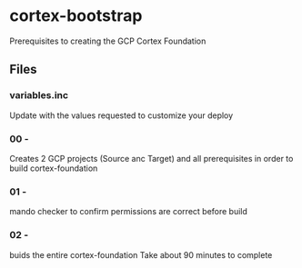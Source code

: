 # cortex-bootstrap
Prerequisites to creating the GCP Cortex Foundation

## Files

### variables.inc
Update with the values requested to customize your deploy

### 00 - 
Creates 2 GCP projects (Source anc Target) and all prerequisites in order to build cortex-foundation

### 01 - 
mando checker to confirm permissions are correct before build

### 02 -
buids the entire cortex-foundation
Take about 90 minutes to complete
